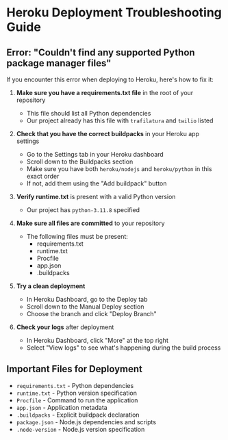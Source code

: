 # Heroku Deployment Troubleshooting Guide

## Error: "Couldn't find any supported Python package manager files"

If you encounter this error when deploying to Heroku, here's how to fix it:

1. **Make sure you have a requirements.txt file** in the root of your repository
   - This file should list all Python dependencies
   - Our project already has this file with `trafilatura` and `twilio` listed

2. **Check that you have the correct buildpacks** in your Heroku app settings
   - Go to the Settings tab in your Heroku dashboard
   - Scroll down to the Buildpacks section
   - Make sure you have both `heroku/nodejs` and `heroku/python` in this exact order
   - If not, add them using the "Add buildpack" button

3. **Verify runtime.txt** is present with a valid Python version
   - Our project has `python-3.11.8` specified

4. **Make sure all files are committed** to your repository
   - The following files must be present:
     - requirements.txt
     - runtime.txt
     - Procfile
     - app.json
     - .buildpacks

5. **Try a clean deployment**
   - In Heroku Dashboard, go to the Deploy tab
   - Scroll down to the Manual Deploy section
   - Choose the branch and click "Deploy Branch"

6. **Check your logs** after deployment
   - In Heroku Dashboard, click "More" at the top right
   - Select "View logs" to see what's happening during the build process

## Important Files for Deployment

- `requirements.txt` - Python dependencies
- `runtime.txt` - Python version specification
- `Procfile` - Command to run the application
- `app.json` - Application metadata
- `.buildpacks` - Explicit buildpack declaration
- `package.json` - Node.js dependencies and scripts
- `.node-version` - Node.js version specification